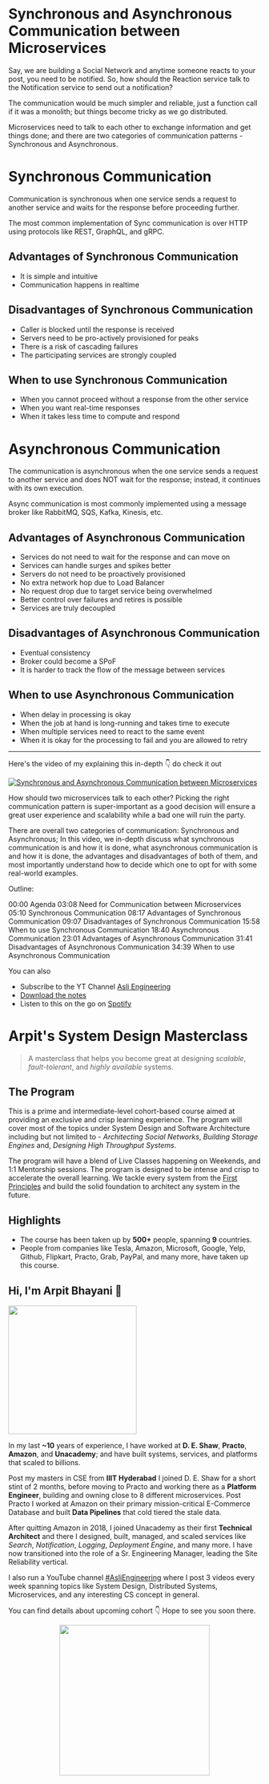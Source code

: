 Synchronous and Asynchronous Communication between Microservices
===


Say, we are building a Social Network and anytime someone reacts to your post, you need to be notified. So, how should the Reaction service talk to the Notification service to send out a notification?

The communication would be much simpler and reliable, just a function call if it was a monolith; but things become tricky as we go distributed.

Microservices need to talk to each other to exchange information and get things done; and there are two categories of communication patterns - Synchronous and Asynchronous.

# Synchronous Communication

Communication is synchronous when one service sends a request to another service and waits for the response before proceeding further.

The most common implementation of Sync communication is over HTTP using protocols like REST, GraphQL, and gRPC.

## Advantages of Synchronous Communication

- It is simple and intuitive
- Communication happens in realtime

## Disadvantages of Synchronous Communication

- Caller is blocked until the response is received
- Servers need to be pro-actively provisioned for peaks
- There is a risk of cascading failures
- The participating services are strongly coupled

## When to use Synchronous Communication

- When you cannot proceed without a response from the other service
- When you want real-time responses
- When it takes less time to compute and respond

# Asynchronous Communication

The communication is asynchronous when the one service sends a request to another service and does NOT wait for the response; instead, it continues with its own execution.

Async communication is most commonly implemented using a message broker like RabbitMQ, SQS, Kafka, Kinesis, etc.

## Advantages of Asynchronous Communication

- Services do not need to wait for the response and can move on
- Services can handle surges and spikes better
- Servers do not need to be proactively provisioned
- No extra network hop due to Load Balancer
- No request drop due to target service being overwhelmed
- Better control over failures and retires is possible
- Services are truly decoupled

## Disadvantages of Asynchronous Communication

- Eventual consistency
- Broker could become a SPoF
- It is harder to track the flow of the message between services

## When to use Asynchronous Communication

- When delay in processing is okay
- When the job at hand is long-running and takes time to execute
- When multiple services need to react to the same event
- When it is okay for the processing to fail and you are allowed to retry
<hr />


<p>Here's the video of my explaining this in-depth 👇‍ do check it out</p>

[![Synchronous and Asynchronous Communication between Microservices](https://i.ytimg.com/vi/ewUw0sUxHI4/mqdefault.jpg)](https://www.youtube.com/watch?v=ewUw0sUxHI4)

How should two microservices talk to each other? Picking the right communication pattern is super-important as a good decision will ensure a great user experience and scalability while a bad one will ruin the party.

There are overall two categories of communication: Synchronous and Asynchronous; In this video, we in-depth discuss what synchronous communication is and how it is done, what asynchronous communication is and how it is done, the advantages and disadvantages of both of them, and most importantly understand how to decide which one to opt for with some real-world examples.

Outline:

00:00 Agenda
03:08 Need for Communication between Microservices
05:10 Synchronous Communication
08:17 Advantages of Synchronous Communication
09:07 Disadvantages of Synchronous Communication
15:58 When to use Synchronous Communication
18:40 Asynchronous Communication
23:01 Advantages of Asynchronous Communication
31:41 Disadvantages of Asynchronous Communication
34:39 When to use Asynchronous Communication

You can also
 - Subscribe to the YT Channel [Asli Engineering](https://youtube.com/c/ArpitBhayani)
 - [Download the notes](https://drive.google.com/file/d/16T1TszFP0yXXxFWAk9wQnzii5JIeo5O2/view?usp=sharing)
 - Listen to this on the go on [Spotify](https://open.spotify.com/show/7qMoamm2iZQrsPVm6IQLoD)

# Arpit's System Design Masterclass

> A masterclass that helps you become great at designing _scalable_, _fault-tolerant_, and _highly available_ systems.

## The Program

This is a prime and intermediate-level cohort-based course aimed at providing an exclusive and crisp learning experience. The program will cover most of the topics under System Design and Software Architecture including but not limited to - _Architecting Social Networks_, _Building Storage Engines_ and, _Designing High Throughput Systems_.

The program will have a blend of Live Classes happening on Weekends, and 1:1 Mentorship sessions. The program is designed to be intense and crisp to accelerate the overall learning. We tackle every system from the [First Principles](https://en.wikipedia.org/wiki/First_principle) and build the solid foundation to architect any system in the future.


## Highlights

 - The course has been taken up by __500+__ people, spanning __9__ countries.
 - People from companies like Tesla, Amazon, Microsoft, Google, Yelp, Github, Flipkart, Practo, Grab, PayPal, and many more, have taken up this course.


## Hi, I'm Arpit Bhayani 👋

<img width="256px" src="https://arpitbhayani.me/static/img/arpit.jpg" />

In my last **~10** years of experience, I have worked at **D. E. Shaw**, **Practo**, **Amazon**, and **Unacademy**; and have built systems, services, and platforms that scaled to billions.

Post my masters in CSE from **IIIT Hyderabad** I joined D. E. Shaw for a short stint of 2 months, before moving to Practo and working there as a **Platform Engineer**, building and owning close to 8 different microservices. Post Practo I worked at Amazon on their primary mission-critical E-Commerce Database and built **Data Pipelines** that cold tiered the stale data.

After quitting Amazon in 2018, I joined Unacademy as their first **Technical Architect** and there I designed, built, managed, and scaled services like _Search_, _Notification_, _Logging_, _Deployment Engine_, and many more. I have now transitioned into the role of a Sr. Engineering Manager, leading the Site Reliability vertical.

I also run a YouTube channel [#AsliEngineering](https://www.youtube.com/c/ArpitBhayani) where I post 3 videos every week spanning topics like System Design, Distributed Systems, Microservices, and any interesting CS concept in general.

You can find details about upcoming cohort 👇‍ Hope to see you soon there.

<center>
<a target="_blank" href="https://arpitbhayani.me/masterclass">
<img src="https://user-images.githubusercontent.com/4745789/137859181-d4499cf4-ce65-4466-8b88-a078ece0f081.PNG" width="300px" />
</a>
</center>